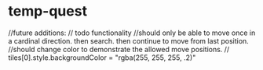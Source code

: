 # temp-quest
<!-- A README.md file with these sections:
<Your game’s title>: A description of your game. Background info about why you chose the game is a nice touch.
Getting Started: Include a link to your deployed game and any instructions you deem important.
Screenshot(s): Images of your actual game.
Technologies Used: List of the technologies used, for example: JavaScript, HTML, CSS, etc.
Next Steps: Planned future enhancements (icebox items).
Don’t underestimate the value of a well-crafted README.md. The README.md introduces your project to prospective employers and forms their first impression of your work! -->

//future additions:
// todo functionality
//should only be able to move once in a cardinal direction. then search. then continue to move from last position.
//should change color to demonstrate the allowed move positions.
// tiles[0].style.backgroundColor = "rgba(255, 255, 255, .2)"

